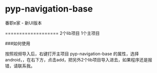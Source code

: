 ﻿pyp-navigation-base
===================

番职e家 - 新UI版本

===================
2个lib项目
1个主项目

###如何使用

按照视频导入后，右键打开主项目 pyp-navigation-base 的属性，选择android，，在右下方，点击add，把另外2个lib项目导入进去，如果程序还是报错，请联系我。